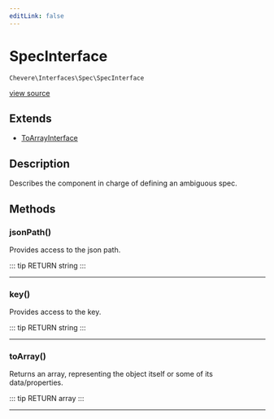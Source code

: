 ```yaml
---
editLink: false
---
```


# SpecInterface

`Chevere\Interfaces\Spec\SpecInterface`

[view source](https://github.com/chevere/chevere/blob/master/Spec/SpecInterface.php)

## Extends

- [ToArrayInterface](../Common/ToArrayInterface.md)

## Description

Describes the component in charge of defining an ambiguous spec.

## Methods

### jsonPath()

Provides access to the json path.

::: tip RETURN
string
:::

---

### key()

Provides access to the key.

::: tip RETURN
string
:::

---

### toArray()

Returns an array, representing the object itself or some of its data/properties.

::: tip RETURN
array
:::

---
